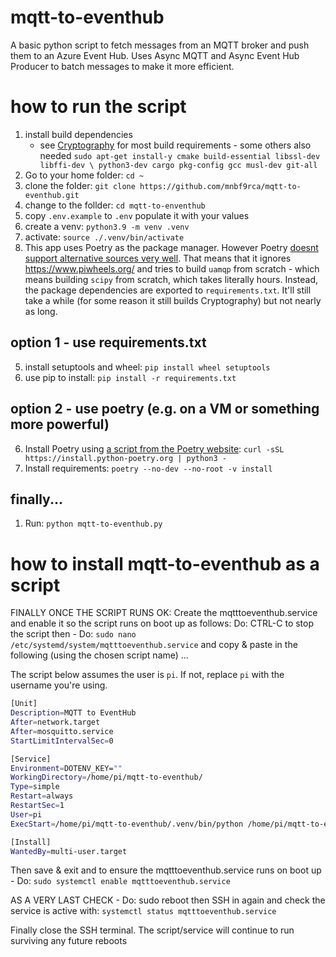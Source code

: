 # mqtt-to-eventhub

A basic python script to fetch messages from an MQTT broker and push them to an Azure Event Hub. Uses Async MQTT and Async Event Hub Producer to batch messages to make it more efficient.

# how to run the script

1. install build dependencies
   - see [Cryptography](https://cryptography.io/en/latest/installation/) for most build requirements - some others also needed
   `sudo apt-get install-y cmake build-essential libssl-dev libffi-dev \
    python3-dev cargo pkg-config gcc musl-dev git-all`
2. Go to your home folder: `cd ~`
4. clone the folder:
`git clone https://github.com/mnbf9rca/mqtt-to-eventhub.git`
1. change to the follder: `cd mqtt-to-enventhub`
2. copy `.env.example` to `.env` populate it with your values
3. create a venv: `python3.9 -m venv .venv`
4. activate: `source ./.venv/bin/activate`
6. This app uses Poetry as the package manager. However Poetry [doesnt support alternative sources very well](https://github.com/python-poetry/poetry/issues/4854). That means that it ignores https://www.piwheels.org/ and tries to build `uamqp` from scratch - which means building `scipy` from scratch, which takes literally hours. Instead, the package dependencies are exported to `requirements.txt`. It'll still take a while (for some reason it still builds Cryptography) but not nearly as long.


## option 1 - use requirements.txt

5. install setuptools and wheel:
`pip install wheel setuptools`
1. use pip to install:
`pip install -r requirements.txt`

## option 2 - use poetry (e.g. on a VM or something more powerful)

6. Install Poetry using [a script from the Poetry website](https://python-poetry.org/docs/):
`curl -sSL https://install.python-poetry.org | python3 -`
1. Install requirements:
`poetry --no-dev --no-root -v install`

## finally...
1. Run:
`python mqtt-to-eventhub.py`


# how to install mqtt-to-eventhub as a script

FINALLY ONCE THE SCRIPT RUNS OK: Create the mqtttoeventhub.service and enable it so the script runs on boot up as follows:
Do: CTRL-C to stop the script then - Do: `sudo nano /etc/systemd/system/mqtttoeventhub.service`  and copy & paste in the following (using the chosen script name) ...

The script below assumes the user is `pi`. If not, replace `pi` with the username you're using.

```bash
[Unit]
Description=MQTT to EventHub
After=network.target
After=mosquitto.service
StartLimitIntervalSec=0

[Service]
Environment=DOTENV_KEY=""
WorkingDirectory=/home/pi/mqtt-to-eventhub/
Type=simple
Restart=always
RestartSec=1
User=pi
ExecStart=/home/pi/mqtt-to-eventhub/.venv/bin/python /home/pi/mqtt-to-eventhub/mqtt-to-eventhub.py

[Install]
WantedBy=multi-user.target
```

Then save & exit and to ensure the mqtttoeventhub.service runs on boot up - Do:  `sudo systemctl enable mqtttoeventhub.service`

AS A VERY LAST CHECK - Do: sudo reboot then SSH in again and check the service is active with:  `systemctl status mqtttoeventhub.service`

Finally close the SSH terminal. The script/service will continue to run surviving any future reboots
